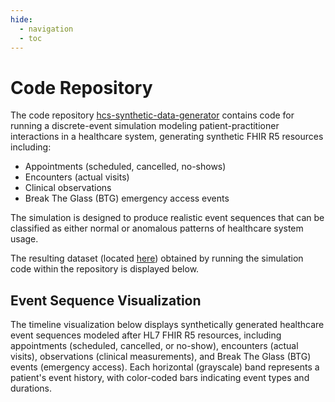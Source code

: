 ```yaml
---
hide:
  - navigation
  - toc
---
```


# Code Repository

The code repository [hcs-synthetic-data-generator](https://github.com/NicklasXYZ/hcs-synthetic-data-generator) contains code for running a discrete-event simulation modeling patient-practitioner interactions in a healthcare system, generating synthetic FHIR R5 resources including:

- Appointments (scheduled, cancelled, no-shows)
- Encounters (actual visits)
- Clinical observations
- Break The Glass (BTG) emergency access events

The simulation is designed to produce realistic event sequences that can be classified as either normal or anomalous patterns of healthcare system usage.

The resulting dataset (located [here](https://github.com/NicklasXYZ/hcs-synthetic-data-generator/tree/main/docs/data)) obtained by running the simulation code within the repository is displayed below.

## Event Sequence Visualization

The timeline visualization below displays synthetically generated healthcare event sequences modeled after HL7 FHIR R5 resources, including appointments (scheduled, cancelled, or no-show), encounters (actual visits), observations (clinical measurements), and Break The Glass (BTG) events (emergency access). Each horizontal (grayscale) band represents a patient's event history, with color-coded bars indicating event types and durations.

<div id="visualization-container"></div>
